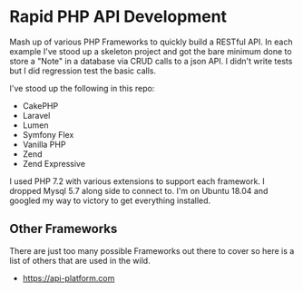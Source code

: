# Rapid PHP API Development

Mash up of various PHP Frameworks to quickly build a RESTful API. In each example I've stood up a skeleton project and got the bare minimum done to store a "Note" in a database via CRUD calls to a json API. I didn't write tests but I did regression test the basic calls. 

I've stood up the following in this repo:

* CakePHP
* Laravel
* Lumen
* Symfony Flex
* Vanilla PHP
* Zend
* Zend Expressive

I used PHP 7.2 with various extensions to support each framework. I dropped Mysql 5.7 along side to connect to. I'm on Ubuntu 18.04 and googled my way to victory to get everything installed.

## Other Frameworks

There are just too many possible Frameworks out there to cover so here is a list of others that are used in the wild.

* https://api-platform.com
